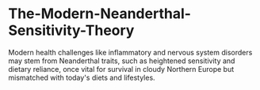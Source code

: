 # The-Modern-Neanderthal-Sensitivity-Theory
Modern health challenges like inflammatory and nervous system disorders may stem from Neanderthal traits, such as heightened sensitivity and dietary reliance, once vital for survival in cloudy Northern Europe but mismatched with today's diets and lifestyles.
